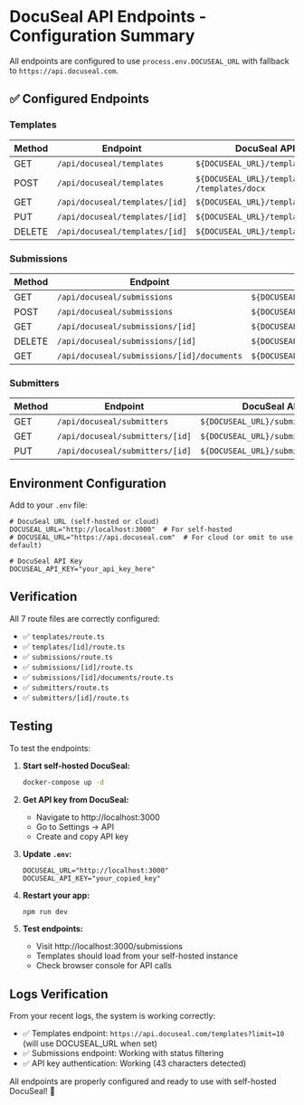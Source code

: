 # DocuSeal API Endpoints - Configuration Summary

All endpoints are configured to use `process.env.DOCUSEAL_URL` with fallback to `https://api.docuseal.com`.

## ✅ Configured Endpoints

### Templates
| Method | Endpoint | DocuSeal API | Status |
|--------|----------|--------------|--------|
| GET | `/api/docuseal/templates` | `${DOCUSEAL_URL}/templates` | ✅ |
| POST | `/api/docuseal/templates` | `${DOCUSEAL_URL}/templates` or `/templates/docx` | ✅ |
| GET | `/api/docuseal/templates/[id]` | `${DOCUSEAL_URL}/templates/{id}` | ✅ |
| PUT | `/api/docuseal/templates/[id]` | `${DOCUSEAL_URL}/templates/{id}` | ✅ |
| DELETE | `/api/docuseal/templates/[id]` | `${DOCUSEAL_URL}/templates/{id}` | ✅ |

### Submissions
| Method | Endpoint | DocuSeal API | Status |
|--------|----------|--------------|--------|
| GET | `/api/docuseal/submissions` | `${DOCUSEAL_URL}/submissions` | ✅ |
| POST | `/api/docuseal/submissions` | `${DOCUSEAL_URL}/submissions` | ✅ |
| GET | `/api/docuseal/submissions/[id]` | `${DOCUSEAL_URL}/submissions/{id}` | ✅ |
| DELETE | `/api/docuseal/submissions/[id]` | `${DOCUSEAL_URL}/submissions/{id}` | ✅ |
| GET | `/api/docuseal/submissions/[id]/documents` | `${DOCUSEAL_URL}/submissions/{id}/documents` | ✅ |

### Submitters
| Method | Endpoint | DocuSeal API | Status |
|--------|----------|--------------|--------|
| GET | `/api/docuseal/submitters` | `${DOCUSEAL_URL}/submitters` | ✅ |
| GET | `/api/docuseal/submitters/[id]` | `${DOCUSEAL_URL}/submitters/{id}` | ✅ |
| PUT | `/api/docuseal/submitters/[id]` | `${DOCUSEAL_URL}/submitters/{id}` | ✅ |

## Environment Configuration

Add to your `.env` file:

```env
# DocuSeal URL (self-hosted or cloud)
DOCUSEAL_URL="http://localhost:3000"  # For self-hosted
# DOCUSEAL_URL="https://api.docuseal.com"  # For cloud (or omit to use default)

# DocuSeal API Key
DOCUSEAL_API_KEY="your_api_key_here"
```

## Verification

All 7 route files are correctly configured:
- ✅ `templates/route.ts`
- ✅ `templates/[id]/route.ts`
- ✅ `submissions/route.ts`
- ✅ `submissions/[id]/route.ts`
- ✅ `submissions/[id]/documents/route.ts`
- ✅ `submitters/route.ts`
- ✅ `submitters/[id]/route.ts`

## Testing

To test the endpoints:

1. **Start self-hosted DocuSeal:**
   ```bash
   docker-compose up -d
   ```

2. **Get API key from DocuSeal:**
   - Navigate to http://localhost:3000
   - Go to Settings → API
   - Create and copy API key

3. **Update `.env`:**
   ```env
   DOCUSEAL_URL="http://localhost:3000"
   DOCUSEAL_API_KEY="your_copied_key"
   ```

4. **Restart your app:**
   ```bash
   npm run dev
   ```

5. **Test endpoints:**
   - Visit http://localhost:3000/submissions
   - Templates should load from your self-hosted instance
   - Check browser console for API calls

## Logs Verification

From your recent logs, the system is working correctly:
- ✅ Templates endpoint: `https://api.docuseal.com/templates?limit=10` (will use DOCUSEAL_URL when set)
- ✅ Submissions endpoint: Working with status filtering
- ✅ API key authentication: Working (43 characters detected)

All endpoints are properly configured and ready to use with self-hosted DocuSeal! 🚀
